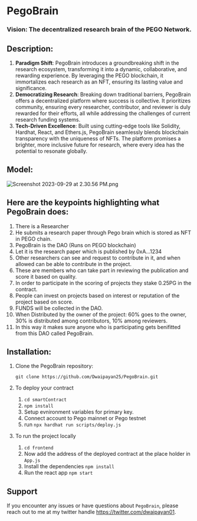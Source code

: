 # PegoBrain

### **Vision:** The decentralized research brain of the PEGO Network.

## Description:

1. **Paradigm Shift**: PegoBrain introduces a groundbreaking shift in the research ecosystem, transforming it into a dynamic, collaborative, and rewarding experience. By leveraging the PEGO blockchain, it immortalizes each research as an NFT, ensuring its lasting value and significance.
2. **Democratizing Research**: Breaking down traditional barriers, PegoBrain offers a decentralized platform where success is collective. It prioritizes community, ensuring every researcher, contributor, and reviewer is duly rewarded for their efforts, all while addressing the challenges of current research funding systems.
3. **Tech-Driven Excellence**: Built using cutting-edge tools like Solidity, Hardhat, React, and Ethers.js, PegoBrain seamlessly blends blockchain transparency with the uniqueness of NFTs. The platform promises a brighter, more inclusive future for research, where every idea has the potential to resonate globally.

## Model:

![Screenshot 2023-09-29 at 2.30.56 PM.png](https://prod-files-secure.s3.us-west-2.amazonaws.com/5a94d478-012c-4d6c-b7ae-a1fd2bad32b8/034dd38b-c9f0-4433-aea9-1dc2a96dd7e5/Screenshot_2023-09-29_at_2.30.56_PM.png)

## Here are the keypoints highlighting what PegoBrain does:

1. There is a Researcher
2. He submits a research paper through Pego brain which is stored as NFT in PEGO chain.
3. PegoBrain is the DAO (Runs on PEGO blockchain)
4. Let it is the research paper which is published by 0xA...1234
5. Other researchers can see and request to contribute in it, and when allowed can be able to contribute in the project.
6. These are members who can take part in reviewing the publication and score it based on quality.
7. In order to participate in the scoring of projects they stake 0.25PG in the contract.
8. People can invest on projects based on interest or reputation of the project based on score.
9. FUNDS will be collected in the DAO.
10. When Distributed by the owner of the project: 60% goes to the owner, 30% is distributed among contributors, 10% among reviewers.
11. In this way it makes sure anyone who is participating gets benifitted from this DAO called PegoBrain.

## Installation:

1. Clone the PegoBrain repository: 
    
    `git clone https://github.com/Dwaipayan25/PegoBrain.git`
    
2. To deploy your contract 
    1. `cd smartContract`
    2. `npm install`
    3. Setup evnironment variables for primary key.
    4. Connect account to Pego mainnet or Pego testnet
    5. run `npx hardhat run scripts/deploy.js`
3. To run the project locally
    1. `cd frontend`
    2. Now add the address of the deployed contract at the place holder in `App.js`
    3. Install the dependencies `npm install`
    4. Run the react app `npm start`

## Support

If you encounter any issues or have questions about `PegoBrain`, please reach out to me at my twitter handle https://twitter.com/dwaipayan01.
